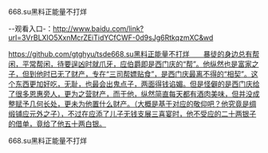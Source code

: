 668.su黑料正能量不打烊

--观看入口-：http://www.baidu.com/link?url=3VrBLXlO5XxnMcrZEiTidYCfCWF-0d9sJg6RtkqzmXC&wd

https://github.com/gtghyu/tsde668.su黑料正能量不打烊　　暴徒的身边总有帮闲，平常帮闲，待要逞凶时就爪牙，应伯爵即是西门庆的“帮”。他纵然也是富家之子，但到他时已无了财产，专在“三司帮嫖贴食”，是西门庆最离不得的“相契”。这个东西更加好吃，无耻，也最会出鬼点子，两面得钱谄媚。但是怪僻的是西门庆给了很多恩惠旁人，更为之营财产，而于他，纵然简直每天都有酒肉美味，但并没成整赋予几何长处，更未为他置什么财产。（大概是基于对应的敬仰吧？他究竟是绸缎铺应元外之子），不过在应添了儿子无钱支展三喜宴时，他不受应的二十两银子的借单，竟给了他五十两白银。

668.su黑料正能量不打烊
